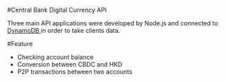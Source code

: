 #Central Bank Digital Currency API

Three main API applications were developed by Node.js and connected to <a href="https://aws.amazon.com/dynamodb/">DynamoDB </a> in order to take clients data.

#Feature
<ul>
  <li>Checking account balance</li>
  <li>Conversion between CBDC and HKD</li>
  <li>P2P transactions between two accounts</li>
</ul>
